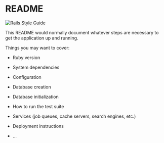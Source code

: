 # README

[![Rails Style Guide](https://img.shields.io/badge/code_style-rubocop-brightgreen.svg)](https://github.com/rubocop/rubocop-rails)

This README would normally document whatever steps are necessary to get the
application up and running.

Things you may want to cover:

* Ruby version

* System dependencies

* Configuration

* Database creation

* Database initialization

* How to run the test suite

* Services (job queues, cache servers, search engines, etc.)

* Deployment instructions

* ...
